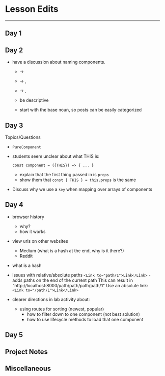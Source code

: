 # Lesson Edits
----

## Day 1

## Day 2

- have a discussion about naming components.

  - <Posts />         ->    <PostList />
  - <Post />          ->    <PostListItem />, <Post />
  - <SinglePost />    ->    <Post />, <PostDetails/>

  - be descriptive
  - start with the base noun, so posts can be easily categorized


## Day 3

Topics/Questions

- `PureComponent`

- students seem unclear about what THIS is:

  `const component = ({THIS}) => { ... }`

  - explain that the first thing passed in is `props`
  - show them that `const { THIS } = this.props` is the same

- Discuss why we use a `key` when mapping over arrays of components

## Day 4

- browser history
  - why?
  - how it works

- view urls on other websites
  - Medium (what is a hash at the end, why is it there?)
  - Reddit

- what is a hash

- issues with relative/absolute paths
`<Link to="path/1">Link</Link>` - adds paths on the end of the current path
This can result in "http://localhost:8000/path/path/path/path/1"
Use an absolute link: `<Link to="/path/1">Link</Link>`

- clearer directions in lab activity about:
  - using routes for sorting (newest, popular)
    - how to filter down to one component (not best solution)
    - how to use lifecycle methods to load that one component

## Day 5

## Project Notes

## Miscellaneous
